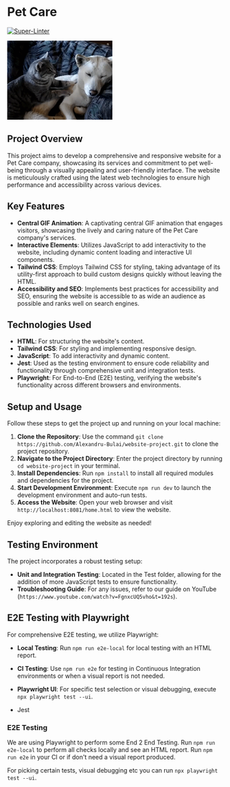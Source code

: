 # Pet Care

[![Super-Linter](https://github.com/<OWNER>/<REPOSITORY>/actions/workflows/<WORKFLOW_FILE_NAME>/badge.svg)](https://github.com/marketplace/actions/super-linter)

![Fluffy my Immagination](https://raw.githubusercontent.com/Alexandru-Bulai/website-project/main/fluffy-my-pillow.gif)


## Project Overview

This project aims to develop a comprehensive and responsive website for a Pet Care company, showcasing its services and commitment to pet well-being through a visually appealing and user-friendly interface. The website is meticulously crafted using the latest web technologies to ensure high performance and accessibility across various devices.

## Key Features

- **Central GIF Animation**: A captivating central GIF animation that engages visitors, showcasing the lively and caring nature of the Pet Care company's services.
- **Interactive Elements**: Utilizes JavaScript to add interactivity to the website, including dynamic content loading and interactive UI components.
- **Tailwind CSS**: Employs Tailwind CSS for styling, taking advantage of its utility-first approach to build custom designs quickly without leaving the HTML.
- **Accessibility and SEO**: Implements best practices for accessibility and SEO, ensuring the website is accessible to as wide an audience as possible and ranks well on search engines.

## Technologies Used

- **HTML**: For structuring the website's content.
- **Tailwind CSS**: For styling and implementing responsive design.
- **JavaScript**: To add interactivity and dynamic content.
- **Jest**: Used as the testing environment to ensure code reliability and functionality through comprehensive unit and integration tests.
- **Playwright**: For End-to-End (E2E) testing, verifying the website's functionality across different browsers and environments.

## Setup and Usage

Follow these steps to get the project up and running on your local machine:

1. **Clone the Repository**: Use the command `git clone https://github.com/Alexandru-Bulai/website-project.git` to clone the project repository.
2. **Navigate to the Project Directory**: Enter the project directory by running `cd website-project` in your terminal.
3. **Install Dependencies**: Run `npm install` to install all required modules and dependencies for the project.
4. **Start Development Environment**: Execute `npm run dev` to launch the development environment and auto-run tests.
5. **Access the Website**: Open your web browser and visit `http://localhost:8081/home.html` to view the website.

Enjoy exploring and editing the website as needed!

## Testing Environment

The project incorporates a robust testing setup:

- **Unit and Integration Testing**: Located in the Test folder, allowing for the addition of more JavaScript tests to ensure functionality.
- **Troubleshooting Guide**: For any issues, refer to our guide on YouTube (`https://www.youtube.com/watch?v=FgnxcUQ5vho&t=192s`).

## E2E Testing with Playwright

For comprehensive E2E testing, we utilize Playwright:

- **Local Testing**: Run `npm run e2e-local` for local testing with an HTML report.
- **CI Testing**: Use `npm run e2e` for testing in Continuous Integration environments or when a visual report is not needed.
- **Playwright UI**: For specific test selection or visual debugging, execute `npx playwright test --ui`.


- Jest

### E2E Testing

We are using Playwright to perform some End 2 End Testing.
Run `npm run e2e-local` to perform all checks locally and see an HTML report.
Run `npm run e2e` in your CI or if don't need a visual report produced.

For picking certain tests, visual debugging etc you can run `npx playwright test --ui`.
